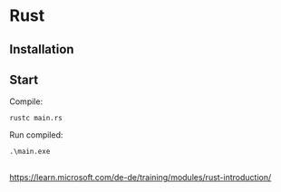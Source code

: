 # Rust

## Installation

## Start

Compile:

```
rustc main.rs
```

Run compiled:

```
.\main.exe
```

##

https://learn.microsoft.com/de-de/training/modules/rust-introduction/
